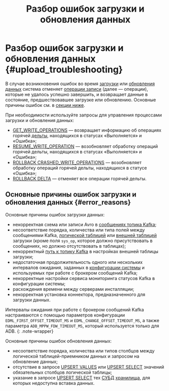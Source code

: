 ﻿---
layout: default
title: Разбор ошибок загрузки и обновления данных
nav_order: 2
parent: Другие действия
grand_parent: Работа с системой
has_children: false
has_toc: false
---

# Разбор ошибок загрузки и обновления данных {#upload_troubleshooting}

В случае возникновения ошибок во время [загрузки](../../data_upload/data_upload.md) или 
[обновления данных](../../data_update/data_update.md) система отменяет 
[операции записи](../../../overview/main_concepts/write_operation/write_operation.md) (далее — операции), которые 
не удалось успешно завершить, и возвращает данные в состояние, предшествовавшее загрузке или обновлению. 
Основные причины ошибок см. в [секции ниже](#error_reasons).

При необходимости используйте запросы для управления процессами загрузки и обновления данных:
* [GET_WRITE_OPERATIONS](../../../reference/sql_plus_requests/GET_WRITE_OPERATIONS/GET_WRITE_OPERATIONS.md) — возвращает 
  информацию об операциях горячей [дельты](../../../overview/main_concepts/delta/delta.md), находящихся в статусах 
  «Выполняется» и «Ошибка»;
* [RESUME_WRITE_OPERATION](../../../reference/sql_plus_requests/RESUME_WRITE_OPERATION/RESUME_WRITE_OPERATION.md) — 
  возобновляет обработку операций горячей дельты, находящихся в статусах «Выполняется» и «Ошибка»;
* [ROLLBACK CRASHED_WRITE_OPERATIONS](../../../reference/sql_plus_requests/ROLLBACK_CRASHED_WRITE_OPERATIONS/ROLLBACK_CRASHED_WRITE_OPERATIONS.md) — 
  возобновляет обработку операций горячей дельты, находящихся в статусе «Ошибка»;
* [ROLLBACK DELTA](../../../reference/sql_plus_requests/ROLLBACK_DELTA/ROLLBACK_DELTA.md) — отменяет все операции 
  горячей дельты.

## Основные причины ошибок загрузки и обновления данных {#error_reasons}

Основные причины ошибок загрузки данных:
* некорректная схема или записи Avro в [сообщениях топика Kafka](../../../reference/upload_format/upload_format.md);
* несоответствие порядка, количества или типа полей между сообщениями Kafka, 
  [логической таблицей](../../../overview/main_concepts/logical_table/logical_table.md) или 
  [внешней таблицей](../../../overview/main_concepts/external_table/external_table.md) загрузки (кроме поля `sys_op`, 
  которое должно присутствовать в сообщениях, но должно отсутствовать в таблицах);
* некорректный [путь к топику Kafka](../../../reference/path_to_kafka_topic/path_to_kafka_topic.md) в настройках 
  внешней таблицы загрузки;
* недостаточная продолжительность одного или нескольких интервалов ожидания, заданных в
  [конфигурации системы](../../../maintenance/configuration/system/system.md) и используемых при работе с брокером 
  сообщений Kafka;
* некорректные настройки сервиса мониторинга статусов Kafka в конфигурации системы;
* расхождения времени между серверами инсталляции;
* некорректная установка коннектора, предназначенного для загрузки данных.

Интервалы ожидания при работе с брокером сообщений Kafka настраиваются с помощью параметров конфигурации 
`EDML_FIRST_OFFSET_TIMEOUT_MS` и `EDML_CHANGE_OFFSET_TIMEOUT_MS`, а также параметра `ADB_MPPW_FDW_TIMEOUT_MS`, который 
используется только для ADB.
{: .note-wrapper}

Основные причины ошибок обновления данных:
* несоответствие порядка, количества или типов столбцов между логической таблицей-приемником данных и запросом на 
обновление данных;
* отсутствие в запросе [UPSERT VALUES](../../../reference/sql_plus_requests/UPSERT_VALUES/UPSERT_VALUES.md) или 
  [UPSERT SELECT](../../../reference/sql_plus_requests/UPSERT_SELECT/UPSERT_SELECT.md) значений обязательных столбцов 
  логической таблицы;
* указание в запросе [UPSERT SELECT](../../../reference/sql_plus_requests/UPSERT_SELECT/UPSERT_SELECT.md) тех 
  [СУБД](../../../introduction/supported_DBMS/supported_DBMS.md) 
  [хранилища](../../../overview/main_concepts/data_storage/data_storage.md), для которых недоступна вставка данных. 